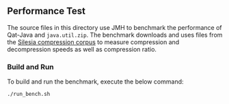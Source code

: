 ## Performance Test
The source files in this directory use JMH to benchmark the performance of Qat-Java and `java.util.zip`. The benchmark downloads and uses files from the [Silesia compression corpus](https://sun.aei.polsl.pl//~sdeor/index.php?page=silesia) to measure compression and decompression speeds as well as compression ratio.

### Build and Run
To build and run the benchmark, execute the below command:
```
./run_bench.sh
```

